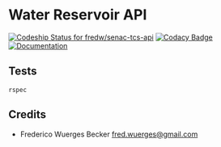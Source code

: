Water Reservoir API
================================================================================
[![Codeship Status for fredw/senac-tcs-api](https://app.codeship.com/projects/21999170-f31e-0134-1a26-0a07c77144fa/status?branch=master)](https://app.codeship.com/projects/209878)
[![Codacy Badge](https://api.codacy.com/project/badge/Grade/34f4e5be07944695b8319d09e481faf1)](https://www.codacy.com/app/fredw/senac-tcs-api)
[![Documentation](https://img.shields.io/badge/doccumentation-ok-blue.svg)](http://docs.senactcsapi.apiary.io/)


Tests
------------------------------------------------------------
    rspec


Credits
------------------------------------------------------------

* Frederico Wuerges Becker <fred.wuerges@gmail.com>